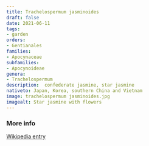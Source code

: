 ```yaml
---
title: Trachelospermum jasminoides
draft: false
date: 2021-06-11
tags:
- garden
orders:
- Gentianales
families:
- Apocynaceae
subfamilies:
- Apocynoideae
genera:
- Trachelospermum    
description:  confederate jasmine, star jasmine
nativeto: Japan, Korea, southern China and Vietnam
image: trachelospermum jasminoides.jpg
imagealt: Star jasmine with flowers
---
```



### More info

[Wikipedia entry](https://en.wikipedia.org/wiki/Trachelospermum_jasminoides)
